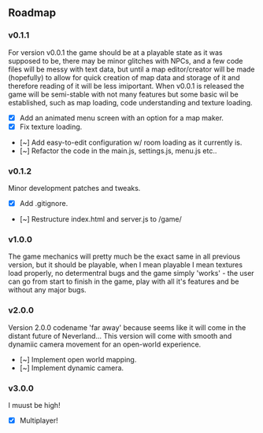 

## Roadmap

### v0.1.1
For version v0.0.1 the game should be at a playable state as it was supposed to be, there may be minor glitches with NPCs, and a few code files will be messy with text data, but until a map editor/creator will be made (hopefully) to allow for quick creation of map data and storage of it and therefore reading of it will be less imiportant.  When v0.0.1 is released the game will be semi-stable with not many features but some basic wil be established, such as map loading, code understanding and texture loading.

- [x] Add an animated menu screen with an option for a map maker.
- [x] Fix texture loading.
- [~] Add easy-to-edit configuration w/ room loading as it currently is.
- [~] Refactor the code in the main.js, settings.js, menu.js etc..

### v0.1.2
Minor development patches and tweaks.

- [x] Add .gitignore.
- [~] Restructure index.html and server.js to /game/

### v1.0.0
The game mechanics will pretty much be the exact same in all previous version, but it should be playable, when I mean playable I mean textures load properly, no determentral bugs and the game simply 'works' - the user can go from start to finish in the game, play with all it's features and be without any major bugs.

 
### v2.0.0
Version 2.0.0 codename 'far away' because seems like it will come in the distant future of Neverland... This version will come with smooth and dynamiic camera movement for an open-world experience.

- [~] Implement open world mapping.
- [~] Implement dynamic camera.

### v3.0.0
I muust be high!

- [x] Multiplayer!